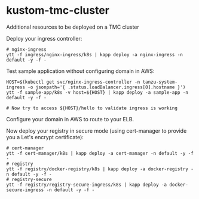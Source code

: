 # kustom-tmc-cluster

Additional resources to be deployed on a TMC cluster

Deploy your ingress controller:
```
# nginx-ingress
ytt -f ingress/nginx-ingress/k8s | kapp deploy -a nginx-ingress -n default -y -f -
```

Test sample application without configuring domain in AWS:
```
HOST=$(kubectl get svc/nginx-ingress-controller -n tanzu-system-ingress -o jsonpath='{ .status.loadBalancer.ingress[0].hostname }')
ytt -f sample-app/k8s -v host=${HOST} | kapp deploy -a sample-app -n default -y -f -

# Now try to access ${HOST}/hello to validate ingress is working
```

Configure your domain in AWS to route to your ELB.

Now deploy your registry in secure mode (using cert-manager to provide you a Let's encrypt certificate):
```
# cert-manager
ytt -f cert-manager/k8s | kapp deploy -a cert-manager -n default -y -f -
# registry
ytt -f registry/docker-registry/k8s | kapp deploy -a docker-registry -n default -y -f -
# registry-secure
ytt -f registry/registry-secure-ingress/k8s | kapp deploy -a docker-secure-ingress -n default -y -f -
```
